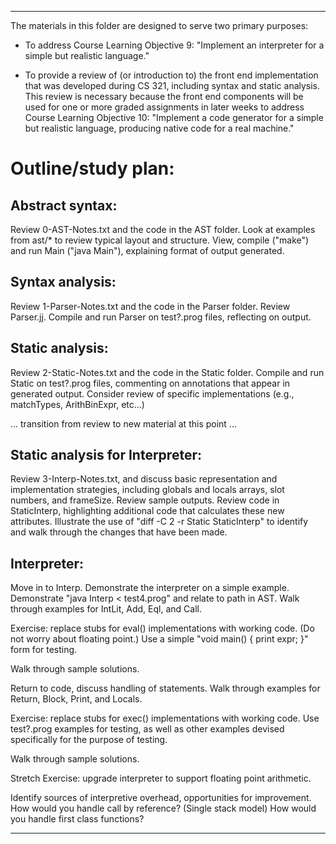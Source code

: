 ------------------------------------------------------------------
The materials in this folder are designed to serve two primary
purposes:

- To address Course Learning Objective 9: "Implement an
  interpreter for a simple but realistic language."

- To provide a review of (or introduction to) the front end
  implementation that was developed during CS 321, including
  syntax and static analysis.  This review is necessary because
  the front end components will be used for one or more graded
  assignments in later weeks to address Course Learning Objective
  10: "Implement a code generator for a simple but realistic
  language, producing native code for a real machine."

Outline/study plan:
===================

Abstract syntax:
----------------
Review 0-AST-Notes.txt and the code in the AST folder.  Look at
examples from ast/* to review typical layout and structure.  View,
compile ("make") and run Main ("java Main"), explaining format of
output generated.

Syntax analysis:
----------------
Review 1-Parser-Notes.txt and the code in the Parser folder.
Review Parser.jj.  Compile and run Parser on test?.prog files,
reflecting on output.

Static analysis:
----------------
Review 2-Static-Notes.txt and the code in the Static folder.
Compile and run Static on test?.prog files, commenting on
annotations that appear in generated output.  Consider review of
specific implementations (e.g., matchTypes, ArithBinExpr, etc...)

... transition from review to new material at this point ...

Static analysis for Interpreter:
--------------------------------
Review 3-Interp-Notes.txt, and discuss basic representation and
implementation strategies, including globals and locals arrays,
slot numbers, and frameSize.  Review sample outputs.  Review code
in StaticInterp, highlighting additional code that calculates
these new attributes. Illustrate the use of "diff -C 2 -r Static
StaticInterp" to identify and walk through the changes that have
been made.

Interpreter:
------------
Move in to Interp.  Demonstrate the interpreter on a simple
example.  Demonstrate "java Interp < test4.prog" and relate to
path in AST.  Walk through examples for IntLit, Add, Eql, and
Call.

Exercise: replace stubs for eval() implementations with working
code.  (Do not worry about floating point.)  Use a simple "void
main() { print expr; }" form for testing.

Walk through sample solutions.

Return to code, discuss handling of statements.  Walk through
examples for Return, Block, Print, and Locals.

Exercise: replace stubs for exec() implementations with working
code.  Use test?.prog examples for testing, as well as other
examples devised specifically for the purpose of testing.

Walk through sample solutions.

Stretch Exercise: upgrade interpreter to support floating point
arithmetic.

Identify sources of interpretive overhead, opportunities for
improvement.  How would you handle call by reference?  (Single
stack model) How would you handle first class functions?  

------------------------------------------------------------------

